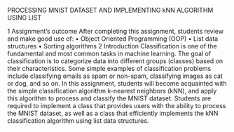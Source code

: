 PROCESSING MNIST DATASET AND IMPLEMENTING kNN ALGORITHM USING LIST

1 Assignment’s outcome
After completing this assignment, students review and make good use of:
• Object Oriented Programming (OOP)
• List data structures
• Sorting algorithms
2 Introduction
Classification is one of the fundamental and most common tasks in machine learning. The goal
of classification is to categorize data into different groups (classes) based on their characteristics.
Some simple examples of classification problems include classifying emails as spam or non-spam,
classifying images as cat or dog, and so on. In this assignment, students will become acquainted
with the simple classification algorithm k-nearest neighbors (kNN), and apply this algorithm
to process and classify the MNIST dataset.
Students are required to implement a class that provides users with the ability to process the MNIST dataset, as well as a class that efficiently implements the kNN classification
algorithm using list data structures.
